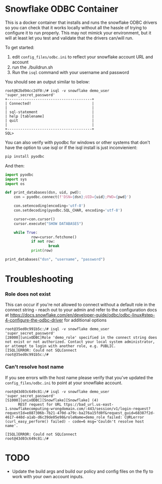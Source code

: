 # Snowflake ODBC Container

This is a docker container that installs and runs the snowflake ODBC drivers so you can check that it works locally
without all the hassle of trying to configure it to run properly.  This may not mimick your environment, but it will
at least let you test and validate that the drivers can/will run.

To get started:

1. edit `config_files/odbc.ini` to reflect your snowflake account URL and account
2. run the ./buildrun.sh
3. Run the `isql` command with your username and password

You should see an output similar to below:

```
root@62bd94cc2df0:/# isql -v snowflake demo_user 'super_secret_password'
+---------------------------------------+
| Connected!                            |
|                                       |
| sql-statement                         |
| help [tablename]                      |
| quit                                  |
|                                       |
+---------------------------------------+
SQL> 
```

You can also verify with pyodbc for windows or other systems that don't have the option to use isql or if the isql install is just inconvienient: 

```python
pip install pyodbc
```

And then:

```python
import pyodbc
import sys
import os

def print_databases(dsn, uid, pwd):
    con = pyodbc.connect(f'DSN={dsn};UID={uid};PWD={pwd}')

    con.setencoding(encoding='utf-8')
    con.setdecoding(pyodbc.SQL_CHAR, encoding='utf-8')

    cursor=con.cursor()
    cursor.execute("SHOW DATABASES")

    while True:
            row=cursor.fetchone()                                                                                                                                               
            if not row:                                                                                                                                                         
                    break                                                                                                                                                       
            print(row)

print_databases("dsn", "username", "password")

```

# Troubleshooting

### Role does not exist

This can occur if you're not allowed to connect without a default role in the connect string - reach out to your admin and refer to the configuration docs at https://docs.snowflake.com/en/developer-guide/odbc/odbc-linux#step-4-configure-the-odbc-driver for additional options

```
root@35ed0c991b5c:/# isql -v snowflake demo_user 'super_secret_password'
[28000][unixODBC]Role 'demo_role' specified in the connect string does not exist or not authorized. Contact your local system administrator, or attempt to login with another role, e.g. PUBLIC.
[ISQL]ERROR: Could not SQLConnect
root@35ed0c991b5c:/#
```

### Can't resolve host name

If you see errors with the host name please verify that you've updated the `config_files/odbc.ini` to point at your snowflake account.

```
root@43d03c649c81:/# isql -v snowflake demo_user 'super_secret_password'
[S1000][unixODBC][Snowflake][Snowflake] (4) 
      REST request for URL ttps://bad_url.us-east-1.snowflakecomputing-wrongdomain.com/:443/session/v1/login-request?requestId=e887306b-7b21-470d-a79c-ba276a15fd0f&request_guid=68387f2d-4617-448d-a1ab-d6c39de05e98&roleName=demo_role failed: CURLerror (curl_easy_perform() failed) - code=6 msg='Couldn't resolve host name'.
    
[ISQL]ERROR: Could not SQLConnect
root@43d03c649c81:/# 
```

# TODO

* Update the build args and build our policy and config files on the fly to work with your own account inputs.
